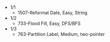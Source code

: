 * 1/1
  - 1507-Reformat Date, Easy, String
* 1/2
  - 733-Flood Fill, Easy, DFS/BFS
* 1/3
  - 763-Partition Label, Medium, two-pointer
